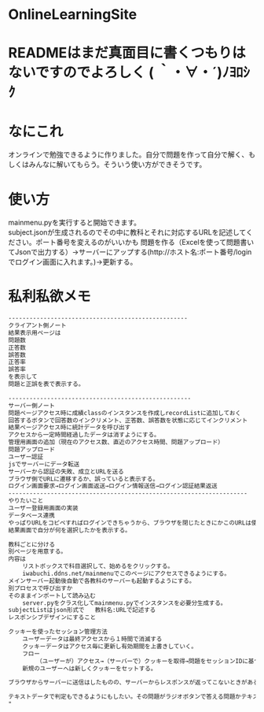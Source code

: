 # OnlineLearningSite
# READMEはまだ真面目に書くつもりはないですのでよろしく  ( ｀・∀・´)ﾉﾖﾛｼｸ
# なにこれ
オンラインで勉強できるように作りました。自分で問題を作って自分で解く、もしくはみんなに解いてもらう。そういう使い方ができそうです。
# 使い方
mainmenu.pyを実行すると開始できます。  
subject.jsonが生成されるのでその中に教科とそれに対応するURLを記述してください。ポート番号を変えるのがいいかも
問題を作る（Excelを使って問題書いてJsonで出力する）→サーバーにアップする(http://ホスト名:ポート番号/login でログイン画面に入れます。)→更新する。
# 私利私欲メモ
``` txt
---------------------------------------------------
クライアント側ノート
結果表示用ページは
問題数
正答数
誤答数
正答率
誤答率
を表示して
問題と正誤を表で表示する。

----------------------------------------------------
サーバー側ノート
問題ページアクセス時に成績classのインスタンスを作成しrecordListに追加しておく
回答するボタンで回答数のインクリメント、正答数、誤答数を状態に応じてインクリメント
結果ページアクセス時に統計データを呼び出す
アクセスから一定時間経過したデータは消すようにする。
管理用画面の追加（現在のアクセス数、直近のアクセス時間、問題アップロード）
問題アップロード
ユーザー認証
jsでサーバーにデータ転送
サーバーから認証の失敗、成立とURLを送る
ブラウザ側でURLに遷移するか、誤っていると表示する。
ログイン画面要求→ログイン画面返送→ログイン情報送信→ログイン認証結果返送
--------------------------------------------------------------------
やりたいこと
ユーザー登録用画面の実装
データベース連携
やっぱりURLをコピペすればログインできちゃうから、ブラウザを閉じたときにかこのURLは使えないようにする。
結果画面で自分が何を選択したかを表示する。

教科ごとに分ける
別ページを用意する。
内容は
    リストボックスで科目選択して、始めるをクリックする。
    iwabuchi.ddns.net/mainmenuでこのページにアクセスできるようにする。
メインサーバー起動後自動で各教科のサーバーも起動するようにする。
別プロセスで呼び出すか
そのままインポートして読み込む
    server.pyをクラス化してmainmenu.pyでインスタンスを必要分生成する。
subjectListはjson形式で   教科名:URLで記述する
レスポンシブデザインにすること

クッキーを使ったセッション管理方法
    ユーザーデータは最終アクセスから１時間で消滅する
    クッキーデータはアクセス毎に更新し有効期間を上書きしていく。
    フロー
        （ユーザーが）アクセス→（サーバーで）クッキーを取得→問題をセッションIDに基づいて返信するとともにクッキーを 書き換える。
    新規のユーザーへは新しくクッキーをセットする。

ブラウザからサーバーに送信はしたものの、サーバーからレスポンスが返ってこないときがある。そのときに回答するボタンをク リックする前までは次に進まないようにする。リロードされたときに再び同じ問題を回答するようにする。

テキストデータで判定もできるようにもしたい。その問題がラジオボタンで答える問題かテキストで答える問題かを識別して処理 を分ける必要がある。ユーザーによっては同じ意味の文字列でもコンピュータとしては別の文字列となるときがあるので認識の差 をどうにかして吸収したい。たとえばスペースは正規表現で吸収できる。半角全角の差は全角<->半角の相互変換で対応できそう。
"
